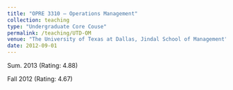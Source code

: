 ```yaml
---
title: "OPRE 3310 – Operations Management"
collection: teaching
type: "Undergraduate Core Couse"
permalink: /teaching/UTD-OM
venue: "The University of Texas at Dallas, Jindal School of Management"
date: 2012-09-01
---
```


Sum. 2013 (Rating: 4.88)

Fall 2012 (Rating: 4.67) 
